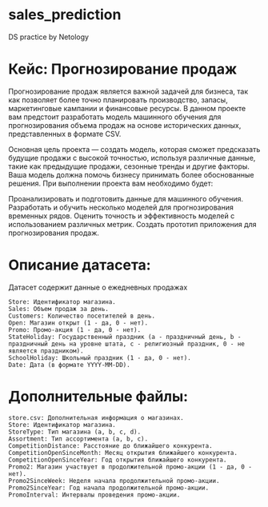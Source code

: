 # sales_prediction
DS practice by Netology
# Кейс: Прогнозирование продаж
Прогнозирование продаж является важной задачей для бизнеса, так как позволяет более точно планировать производство, запасы, маркетинговые кампании и финансовые ресурсы. В данном проекте вам предстоит разработать модель машинного обучения для прогнозирования объема продаж на основе исторических данных, представленных в формате CSV.

 

Основная цель проекта — создать модель, которая сможет предсказать будущие продажи с высокой точностью, используя различные данные, такие как предыдущие продажи, сезонные тренды и другие факторы. Ваша модель должна помочь бизнесу принимать более обоснованные решения. При выполнении проекта вам необходимо будет:

Проанализировать и подготовить данные для машинного обучения.
Разработать и обучить несколько моделей для прогнозирования временных рядов.
Оценить точность и эффективность моделей с использованием различных метрик.
Создать прототип приложения для прогнозирования продаж.

 

# Описание датасета:

Датасет содержит данные о ежедневных продажах

    Store: Идентификатор магазина.
    Sales: Объем продаж за день.
    Customers: Количество посетителей в день.
    Open: Магазин открыт (1 - да, 0 - нет).
    Promo: Промо-акция (1 - да, 0 - нет).
    StateHoliday: Государственный праздник (a - праздничный день, b - праздничный день на уровне штата, c - религиозный праздник, 0 - не является праздником).
    SchoolHoliday: Школьный праздник (1 - да, 0 - нет).
    Date: Дата (в формате YYYY-MM-DD).
# Дополнительные файлы:
    store.csv: Дополнительная информация о магазинах.
    Store: Идентификатор магазина.
    StoreType: Тип магазина (a, b, c, d).
    Assortment: Тип ассортимента (a, b, c).
    CompetitionDistance: Расстояние до ближайшего конкурента.
    CompetitionOpenSinceMonth: Месяц открытия ближайшего конкурента.
    CompetitionOpenSinceYear: Год открытия ближайшего конкурента.
    Promo2: Магазин участвует в продолжительной промо-акции (1 - да, 0 - нет).
    Promo2SinceWeek: Неделя начала продолжительной промо-акции.
    Promo2SinceYear: Год начала продолжительной промо-акции.
    PromoInterval: Интервалы проведения промо-акции.
